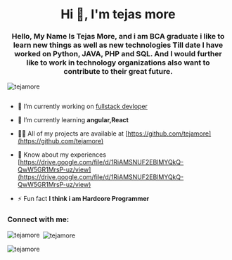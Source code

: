 <h1 align="center">Hi 👋, I'm tejas more</h1>
<h3 align="center">Hello, My Name Is Tejas More, and i am BCA graduate i like to learn new things as well as new technologies Till date I have worked on Python, JAVA, PHP and SQL. And I would further like to work in technology organizations also want to contribute to their great future.</h3>

<p align="left"> <img src="https://komarev.com/ghpvc/?username=tejamore&label=Profile%20views&color=0e75b6&style=flat" alt="tejamore" /> </p>

<p align="left"> <a href="https://twitter.com/" target="blank"><img src="https://img.shields.io/twitter/follow/?logo=twitter&style=for-the-badge" alt="" /></a> </p>

- 🔭 I’m currently working on [fullstack devloper](https://tejasmore.netlify.app)

- 🌱 I’m currently learning **angular,React**

- 👨‍💻 All of my projects are available at [https://github.com/tejamore](https://github.com/tejamore)

- 📄 Know about my experiences [https://drive.google.com/file/d/1RiAMSNUF2EBlMYQkQ-QwW5GR1MrsP-uz/view](https://drive.google.com/file/d/1RiAMSNUF2EBlMYQkQ-QwW5GR1MrsP-uz/view)

- ⚡ Fun fact **I think i am Hardcore Programmer**

<h3 align="left">Connect with me:</h3>
<p align="left">
</p>



<p><img align="left" src="https://github-readme-stats.vercel.app/api/top-langs?username=tejamore&show_icons=true&locale=en&layout=compact" alt="tejamore" /></p>

<p>&nbsp;<img align="center" src="https://github-readme-stats.vercel.app/api?username=tejamore&show_icons=true&locale=en" alt="tejamore" /></p>

<p><img align="center" src="https://github-readme-streak-stats.herokuapp.com/?user=tejamore&" alt="tejamore" /></p>
